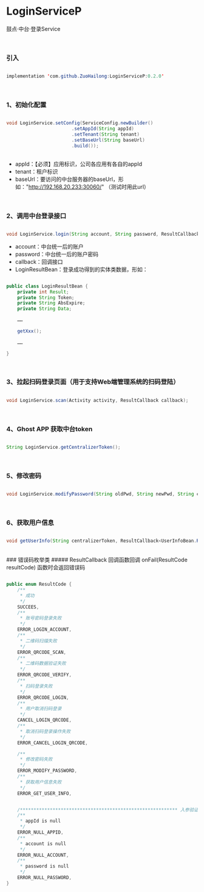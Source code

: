 
# LoginServiceP

鼓点·中台·登录Service

<br>

### 引入
```java

implementation 'com.github.ZuoHailong:LoginServiceP:0.2.0'

```

<br>

### 1、初始化配置
```java

void LoginService.setConfig(ServiceConfig.newBuilder()
                        .setAppId(String appId)
                        .setTenant(String tenant)
                        .setBaseUrl(String baseUrl)
                        .build());
                        
```

* appId：【必须】应用标识，公司各应用有各自的appId
* tenant：租户标识
* baseUrl：要访问的中台服务器的baseUrl，形如："http://192.168.20.233:30060/" （测试时用此url）

<br>

### 2、调用中台登录接口
```java

void LoginService.login(String account, String password, ResultCallback<LoginResultBean> callback);

```
* account：中台统一后的账户
* password：中台统一后的账户密码
* callback：回调接口
* LoginResultBean：登录成功得到的实体类数据，形如：

```java

public class LoginResultBean {
    private int Result;
    private String Token;
    private String AbsExpire;
    private String Data;

    ……
    
    getXxx();
    
    ……

}

```
<br>

### 3、拉起扫码登录页面（用于支持Web端管理系统的扫码登陆）
```java

void LoginService.scan(Activity activity, ResultCallback callback);

```
<br>

### 4、Ghost APP 获取中台token
```java

String LoginService.getCentralizerToken();

```
<br>

### 5、修改密码
```java

void LoginService.modifyPassword(String oldPwd, String newPwd, String centralizerToken, ResultCallback<ResultBean> callback);

```
<br>

### 6、获取用户信息
```java

void getUserInfo(String centralizerToken, ResultCallback<UserInfoBean.ResultBean> callback);

```
<br>
### 错误码枚举类
##### ResultCallback 回调函数回调 onFail(ResultCode resultCode) 函数时会返回错误码
<br>

```java

public enum ResultCode {
    /**
     * 成功
     */
    SUCCEES,
    /**
     * 账号密码登录失败
     */
    ERROR_LOGIN_ACCOUNT,
    /**
     * 二维码扫描失败
     */
    ERROR_QRCODE_SCAN,
    /**
     * 二维码数据验证失败
     */
    ERROR_QRCODE_VERIFY,
    /**
     * 扫码登录失败
     */
    ERROR_QRCODE_LOGIN,
    /**
     * 用户取消扫码登录
     */
    CANCEL_LOGIN_QRCODE,
    /**
     * 取消扫码登录操作失败
     */
    ERROR_CANCEL_LOGIN_QRCODE,

    /**
     * 修改密码失败
     */
    ERROR_MODIFY_PASSWORD,
    /**
     * 获取用户信息失败
     */
    ERROR_GET_USER_INFO,


    /********************************************************** 入参验证 ********************************************************/
    /**
     * appId is null
     */
    ERROR_NULL_APPID,
    /**
     * account is null
     */
    ERROR_NULL_ACCOUNT,
    /**
     * password is null
     */
    ERROR_NULL_PASSWORD,
}

```

